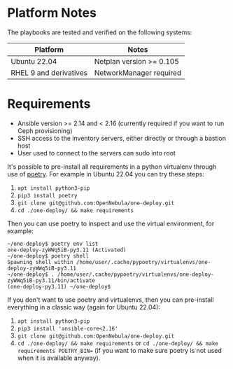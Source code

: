 [//]: # ( vim: set wrap : )

# Platform Notes

The playbooks are tested and verified on the following systems:

| Platform               | Notes                    |
| ---------------------- | ------------------------ |
| Ubuntu 22.04           | Netplan version >= 0.105 |
| RHEL 9 and derivatives | NetworkManager required  |

# Requirements

* Ansible version >= 2.14 and < 2.16 (currently required if you want to run Ceph provisioning)
* SSH access to the inventory servers, either directly or through a bastion host
* User used to connect to the servers can sudo into root

It's possible to pre-install all requirements in a python virtualenv through use of [poetry](https://python-poetry.org/). For example in Ubuntu 22.04 you can try these steps:

1. `apt install python3-pip`
2. `pip3 install poetry`
3. `git clone git@github.com:OpenNebula/one-deploy.git`
4. `cd ./one-deploy/ && make requirements`

Then you can use poetry to inspect and use the virtual environment, for example:

```shell
~/one-deploy$ poetry env list
one-deploy-zyWWq5iB-py3.11 (Activated)
~/one-deploy$ poetry shell
Spawning shell within /home/user/.cache/pypoetry/virtualenvs/one-deploy-zyWWq5iB-py3.11
~/one-deploy$ . /home/user/.cache/pypoetry/virtualenvs/one-deploy-zyWWq5iB-py3.11/bin/activate
(one-deploy-py3.11) ~/one-deploy$
```

If you don't want to use poetry and virtualenvs, then you can pre-install everything in a classic way (again for Ubuntu 22.04):

1. `apt install python3-pip`
2. `pip3 install 'ansible-core<2.16'`
3. `git clone git@github.com:OpenNebula/one-deploy.git`
4. `cd ./one-deploy/ && make requirements` or `cd ./one-deploy/ && make requirements POETRY_BIN=` (if you want to make sure poetry is not used when it is available anyway).
